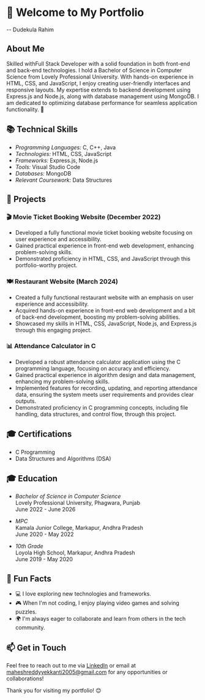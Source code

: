 # 👋 Welcome to My Portfolio
 -- Dudekula Rahim
## About Me
Skilled withFull Stack Developer with a solid foundation in both front-end and back-end technologies. I hold a Bachelor of Science in Computer Science from Lovely Professional University. With hands-on experience in HTML, CSS, and JavaScript, I enjoy creating user-friendly interfaces and responsive layouts. My expertise extends to backend development using Express.js and Node.js, along with database management using MongoDB. I am dedicated to optimizing database performance for seamless application functionality. 🚀

## 📚 Technical Skills
- *Programming Languages:* C, C++, Java
- *Technologies:* HTML, CSS, JavaScript
- *Frameworks:* Express.js, Node.js
- *Tools:* Visual Studio Code
- *Databases:* MongoDB
- *Relevant Coursework:* Data Structures

## 🌟 Projects

### 🎬 Movie Ticket Booking Website (December 2022)
- Developed a fully functional movie ticket booking website focusing on user experience and accessibility.
- Gained practical experience in front-end web development, enhancing problem-solving skills.
- Demonstrated proficiency in HTML, CSS, and JavaScript through this portfolio-worthy project.

### 🍽 Restaurant Website (March 2024)
- Created a fully functional restaurant website with an emphasis on user experience and accessibility.
- Acquired hands-on experience in front-end web development and a bit of back-end development, boosting my problem-solving abilities.
- Showcased my skills in HTML, CSS, JavaScript, Node.js, and Express.js through this engaging project.

### 📊 Attendance Calculator in C
- Developed a robust attendance calculator application using the C programming language, focusing on accuracy and efficiency.
- Gained practical experience in algorithm design and data management, enhancing my problem-solving skills.
- Implemented features for recording, updating, and reporting attendance data, ensuring the system meets user requirements and provides clear outputs.
- Demonstrated proficiency in C programming concepts, including file handling, data structures, and control flow, through this project.

## 🎓 Certifications
- C Programming
- Data Structures and Algorithms (DSA)

## 🎓 Education
- *Bachelor of Science in Computer Science*  
  Lovely Professional University, Phagwara, Punjab  
  June 2022 - June 2026

- *MPC*  
  Kamala Junior College, Markapur, Andhra Pradesh  
  June 2020 - May 2022

- *10th Grade*  
  Loyola High School, Markapur, Andhra Pradesh  
  June 2019 - May 2020

## 🌈 Fun Facts
- 💻 I love exploring new technologies and frameworks.
- 🎮 When I'm not coding, I enjoy playing video games and solving puzzles.
- 🌍 I'm always eager to collaborate and learn from others in the tech community.

## 📫 Get in Touch
Feel free to reach out to me via [LinkedIn](your-linkedin-url) or email at [maheshreddyyekkanti2005@gmail.com](mailto:maheshreddyyekkanti2005@gmail.com) for any opportunities or collaborations!

Thank you for visiting my portfolio! 😊
